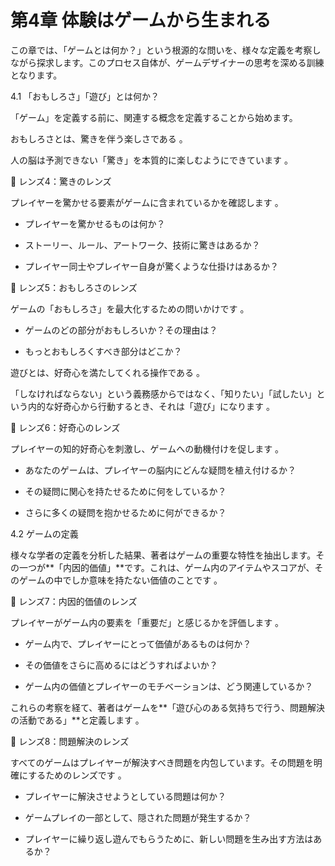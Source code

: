 # 第4章 体験はゲームから生まれる

この章では、「ゲームとは何か？」という根源的な問いを、様々な定義を考察しながら探求します。このプロセス自体が、ゲームデザイナーの思考を深める訓練となります。

4.1 「おもしろさ」「遊び」とは何か？

「ゲーム」を定義する前に、関連する概念を定義することから始めます。

おもしろさとは、驚きを伴う楽しさである 。

人の脳は予測できない「驚き」を本質的に楽しむようにできています 。

💎 レンズ4：驚きのレンズ

プレイヤーを驚かせる要素がゲームに含まれているかを確認します 。

* プレイヤーを驚かせるものは何か？

* ストーリー、ルール、アートワーク、技術に驚きはあるか？

* プレイヤー同士やプレイヤー自身が驚くような仕掛けはあるか？

💎 レンズ5：おもしろさのレンズ

ゲームの「おもしろさ」を最大化するための問いかけです 。

* ゲームのどの部分がおもしろいか？その理由は？

* もっとおもしろくすべき部分はどこか？

遊びとは、好奇心を満たしてくれる操作である 。

「しなければならない」という義務感からではなく、「知りたい」「試したい」という内的な好奇心から行動するとき、それは「遊び」になります 。

💎 レンズ6：好奇心のレンズ

プレイヤーの知的好奇心を刺激し、ゲームへの動機付けを促します 。

* あなたのゲームは、プレイヤーの脳内にどんな疑問を植え付けるか？

* その疑問に関心を持たせるために何をしているか？

* さらに多くの疑問を抱かせるために何ができるか？

4.2 ゲームの定義

様々な学者の定義を分析した結果、著者はゲームの重要な特性を抽出します。その一つが**「内因的価値」**です。これは、ゲーム内のアイテムやスコアが、そのゲームの中でしか意味を持たない価値のことです 。

💎 レンズ7：内因的価値のレンズ

プレイヤーがゲーム内の要素を「重要だ」と感じるかを評価します 。

* ゲーム内で、プレイヤーにとって価値があるものは何か？

* その価値をさらに高めるにはどうすればよいか？

* ゲーム内の価値とプレイヤーのモチベーションは、どう関連しているか？

これらの考察を経て、著者はゲームを**「遊び心のある気持ちで行う、問題解決の活動である」**と定義します 。

💎 レンズ8：問題解決のレンズ

すべてのゲームはプレイヤーが解決すべき問題を内包しています。その問題を明確にするためのレンズです 。

* プレイヤーに解決させようとしている問題は何か？

* ゲームプレイの一部として、隠された問題が発生するか？

* プレイヤーに繰り返し遊んでもらうために、新しい問題を生み出す方法はあるか？



